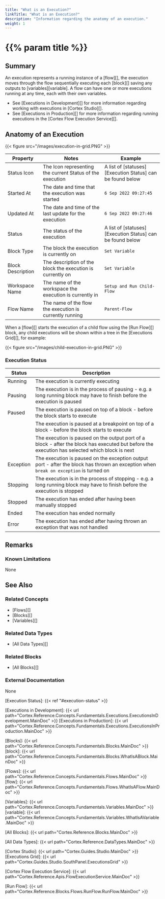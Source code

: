 ```yaml
---
title: "What is an Execution?"
linkTitle: "What is an Execution?"
description: "Information regarding the anatomy of an execution."
weight: 1
---
```


# {{% param title %}}

## Summary

An execution represents a running instance of a [flow][], the execution moves through the flow sequentially executing each [block][] saving any outputs to [variables][variable]. A flow can have one or more executions running at any time, each with their own variables.

- See [Executions in Development][] for more information regarding working with executions in [Cortex Studio][].
- See [Executions in Production][] for more information regarding running executions in the [Cortex Flow Execution Service][].

## Anatomy of an Execution

{{< figure src="/images/execution-in-grid.PNG" >}}

| Property | Notes | Example |
|----------|-------|---------|
| Status Icon | The Icon representing the current Status of the execution | A list of [statuses][Execution Status] can be found below |
| Started At | The date and time that the execution was started | `6 Sep 2022 09:27:45` |
| Updated At | The date and time of the last update for the execution | `6 Sep 2022 09:27:46` |
| Status | The status of the execution | A list of [statuses][Execution Status] can be found below |
| Block Type | The block the execution is currently on | `Set Variable` |
| Block Description | The description of the block the execution is currently on | `Set Variable` |
| Workspace Name | The name of the workspace the execution is currently in | `Setup and Run Child-Flow` |
| Flow Name | The name of the flow the execution is currently running | `Parent-Flow` |

When a [flow][] starts the execution of a child flow using the [Run Flow][] block, any child executions will be shown within a tree in the [Executions Grid][], for example:

{{< figure src="/images/child-execution-in-grid.PNG" >}}

### Execution Status

| Status | Description |
|-|-|
| Running | The execution is currently executing |
| Pausing | The execution is in the process of pausing - e.g. a long running block may have to finish before the execution is paused |
| Paused | The execution is paused on top of a block - before the block starts to execute |
| | The execution is paused at a breakpoint on top of a block - before the block starts to execute |
| | The execution is paused on the output port of a block - after the block has executed but before the execution has selected which block is next |
| Exception | The execution is paused on the exception output port - after the block has thrown an exception when `break on exception` is turned on |
| Stopping | The execution is in the process of stopping - e.g. a long running block may have to finish before the execution is stopped |
| Stopped | The execution has ended after having been manually stopped |
| Ended | The execution has ended normally |
| Error | The execution has ended after having thrown an exception that was not handled |

## Remarks

### Known Limitations

None

## See Also

### Related Concepts

- [Flows][]
- [Blocks][]
- [Variables][]

### Related Data Types

- [All Data Types][]

### Related Blocks

- [All Blocks][]

### External Documentation

None

[Execution Status]: {{< ref "#execution-status" >}}

[Executions in Development]: {{< url path="Cortex.Reference.Concepts.Fundamentals.Executions.ExecutionsInDevelopment.MainDoc" >}}
[Executions in Production]: {{< url path="Cortex.Reference.Concepts.Fundamentals.Executions.ExecutionsInProduction.MainDoc" >}}

[Blocks]: {{< url path="Cortex.Reference.Concepts.Fundamentals.Blocks.MainDoc" >}}
[block]: {{< url path="Cortex.Reference.Concepts.Fundamentals.Blocks.WhatIsABlock.MainDoc" >}}

[Flows]: {{< url path="Cortex.Reference.Concepts.Fundamentals.Flows.MainDoc" >}}
[flow]: {{< url path="Cortex.Reference.Concepts.Fundamentals.Flows.WhatIsAFlow.MainDoc" >}}

[Variables]: {{< url path="Cortex.Reference.Concepts.Fundamentals.Variables.MainDoc" >}}
[variable]: {{< url path="Cortex.Reference.Concepts.Fundamentals.Variables.WhatIsAVariable.MainDoc" >}}

[All Blocks]: {{< url path="Cortex.Reference.Blocks.MainDoc" >}}

[All Data Types]: {{< url path="Cortex.Reference.DataTypes.MainDoc" >}}

[Cortex Studio]: {{< url path="Cortex.Guides.Studio.MainDoc" >}}
[Executions Grid]: {{< url path="Cortex.Guides.Studio.SouthPanel.ExecutionsGrid" >}}

[Cortex Flow Execution Service]: {{< url path="Cortex.Reference.Apis.FlowExecutionService.MainDoc" >}}

[Run Flow]: {{< url path="Cortex.Reference.Blocks.Flows.RunFlow.RunFlow.MainDoc" >}}
